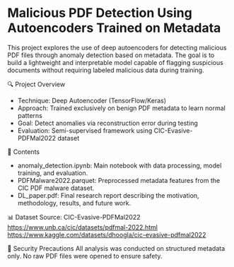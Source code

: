 # Malicious PDF Detection Using Autoencoders Trained on Metadata

This project explores the use of deep autoencoders for detecting malicious PDF files through anomaly detection based on metadata. The goal is to build a lightweight and interpretable model capable of flagging suspicious documents without requiring labeled malicious data during training.

🔍 Project Overview
- Technique: Deep Autoencoder (TensorFlow/Keras)
- Approach: Trained exclusively on benign PDF metadata to learn normal patterns
- Goal: Detect anomalies via reconstruction error during testing
- Evaluation: Semi-supervised framework using CIC-Evasive-PDFMal2022 dataset

📁 Contents
- anomaly_detection.ipynb: Main notebook with data processing, model training, and evaluation.
- PDFMalware2022.parquet: Preprocessed metadata features from the CIC PDF malware dataset.
- DL_paper.pdf: Final research report describing the motivation, methodology, results, and future work.

📊 Dataset
Source: CIC-Evasive-PDFMal2022
https://www.unb.ca/cic/datasets/pdfmal-2022.html
https://www.kaggle.com/datasets/dhoogla/cic-evasive-pdfmal2022


🔐 Security Precautions
All analysis was conducted on structured metadata only. No raw PDF files were opened to ensure safety.

